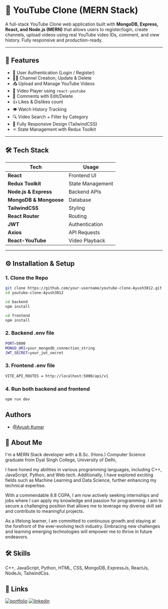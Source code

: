# 🎥 YouTube Clone (MERN Stack)

A full-stack YouTube Clone web application built with **MongoDB, Express, React, and Node.js (MERN)** that allows users to register/login, create channels, upload videos using real YouTube video IDs, comment, and view history. Fully responsive and production-ready.

---

## 🚀 Features

- 🔐 User Authentication (Login / Register)
- 🧑‍💼 Channel Creation, Update & Delete
- 📤 Upload and Manage YouTube Videos
- 🎥 Video Player using `react-youtube`
- 💬 Comments with Edit/Delete
- 👍 Likes & Dislikes count
- 👁️ Watch History Tracking
- 🔍 Video Search + Filter by Category
- 📱 Fully Responsive Design (TailwindCSS)
- ⚛️ State Management with Redux Toolkit

---

## 🛠️ Tech Stack

| Tech | Usage |
|------|-------|
| **React** | Frontend UI |
| **Redux Toolkit** | State Management |
| **Node.js & Express** | Backend APIs |
| **MongoDB & Mongoose** | Database |
| **TailwindCSS** | Styling |
| **React Router** | Routing |
| **JWT** | Authentication |
| **Axios** | API Requests |
| **React-YouTube** | Video Playback |

---

## ⚙️ Installation & Setup

### 1. Clone the Repo
```bash
git clone https://github.com/your-username/youtube-clone-Ayush3012.git
cd youtube-clone-Ayush3012

cd backend
npm install

cd frontend
npm install
```

### 2. Backend .env file
```bash
PORT=5000
MONGO_URI=your_mongodb_connection_string
JWT_SECRET=your_jwt_secret
```

### 3. Frontend .env file
```bash
VITE_API_ROUTES = http://localhost:5000/api/v1
```

### 4. Run both backend and frontend
```bash
npm run dev
```

## Authors

- [@Ayush Kumar](https://github.com/Ayush-3012)


## 🚀 About Me
I'm a MERN Stack developer with a B.Sc. (Hons.) Computer Science graduate from Dyal Singh College, University of Delhi, 

I have honed my abilities in various programming languages, including C++, JavaScript, Python, and Web tech. Additionally, I have explored exciting fields such as Machine Learning and Data Science, further enhancing my technical expertise.

With a commendable 8.8 CGPA, I am now actively seeking internships and jobs where I can apply my knowledge and passion for programming. I aim to secure a challenging position that allows me to leverage my diverse skill set and contribute to meaningful projects. 

As a lifelong learner, I am committed to continuous growth and staying at the forefront of the ever-evolving tech industry. Embracing new challenges and learning emerging technologies will empower me to thrive in future endeavors.

## 🛠 Skills
C++, JavaScript, Python, HTML, CSS, MongoDB, ExpressJs, ReactJs, NodeJs, TailwindCss.


## 🔗 Links
[![portfolio](https://img.shields.io/badge/my_portfolio-000?style=for-the-badge&logo=ko-fi&logoColor=white)](https://portfolio-ayush-3012.vercel.app/)
[![linkedin](https://img.shields.io/badge/linkedin-0A66C2?style=for-the-badge&logo=linkedin&logoColor=white)](https://www.linkedin.com/in/ayush-kumar-6137651b4/)






